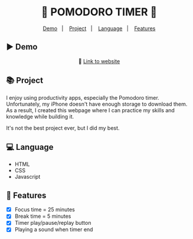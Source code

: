 <div align="center">
    <h1>🍅 POMODORO TIMER 🍅</h1>
</div>

<p align="center">
    <a href="#-Demo">Demo</a>&nbsp;&nbsp;&nbsp;|&nbsp;&nbsp;&nbsp;
    <a href="#-Project">Project</a>&nbsp;&nbsp;&nbsp;|&nbsp;&nbsp;&nbsp;
    <a href="#-Language">Language</a>&nbsp;&nbsp;&nbsp;|&nbsp;&nbsp;&nbsp;
    <a href="#-Features">Features</a>
</p>

[//]: # 'Insert a video/gif demo below here and a link to web'

## ▶ Demo

<div align="center">
    <p>
        🔗 <a href="https://hucphoang.github.io/pomodoro-timer/">Link to website</a>
    </p>
</div>

## 📚 Project

I enjoy using productivity apps, especially the Pomodoro timer. Unfortunately, my iPhone doesn't have enough storage to download them. As a result, I created this webpage where I can practice my skills and knowledge while building it.

It's not the best project ever, but I did my best.

## 💻 Language

-   HTML
-   CSS
-   Javascript

## 📃 Features

-   [x] Focus time = 25 minutes
-   [x] Break time = 5 minutes
-   [x] Timer play/pause/replay button
-   [x] Playing a sound when timer end
